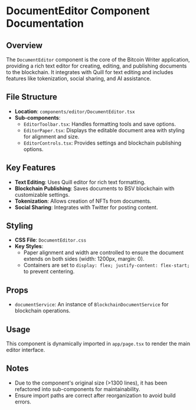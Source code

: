 # DocumentEditor Component Documentation

## Overview
The `DocumentEditor` component is the core of the Bitcoin Writer application, providing a rich text editor for creating, editing, and publishing documents to the blockchain. It integrates with Quill for text editing and includes features like tokenization, social sharing, and AI assistance.

## File Structure
- **Location**: `components/editor/DocumentEditor.tsx`
- **Sub-components**:
  - `EditorToolbar.tsx`: Handles formatting tools and save options.
  - `EditorPaper.tsx`: Displays the editable document area with styling for alignment and size.
  - `EditorControls.tsx`: Provides settings and blockchain publishing options.

## Key Features
- **Text Editing**: Uses Quill editor for rich text formatting.
- **Blockchain Publishing**: Saves documents to BSV blockchain with customizable settings.
- **Tokenization**: Allows creation of NFTs from documents.
- **Social Sharing**: Integrates with Twitter for posting content.

## Styling
- **CSS File**: `DocumentEditor.css`
- **Key Styles**:
  - Paper alignment and width are controlled to ensure the document extends on both sides (width: 1200px, margin: 0).
  - Containers are set to `display: flex; justify-content: flex-start;` to prevent centering.

## Props
- `documentService`: An instance of `BlockchainDocumentService` for blockchain operations.

## Usage
This component is dynamically imported in `app/page.tsx` to render the main editor interface.

## Notes
- Due to the component's original size (>1300 lines), it has been refactored into sub-components for maintainability.
- Ensure import paths are correct after reorganization to avoid build errors.

